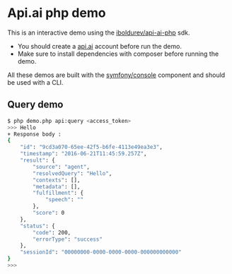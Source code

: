 Api.ai php demo
===============

This is an interactive demo using the [iboldurev/api-ai-php][1] sdk.

- You should create a [api.ai][2] account before run the demo.
- Make sure to install dependencies with composer before running the demo.

All these demos are built with the [symfony/console][3] component and should be used with a CLI.

Query demo
----------

```bash
$ php demo.php api:query <access_token>
>>> Hello
+ Response body :
{
    "id": "9cd3a070-65ee-42f5-b6fe-4113e49ea3e3",
    "timestamp": "2016-06-21T11:45:59.257Z",
    "result": {
        "source": "agent",
        "resolvedQuery": "Hello",
        "contexts": [],
        "metadata": [],
        "fulfillment": {
            "speech": ""
        },
        "score": 0
    },
    "status": {
        "code": 200,
        "errorType": "success"
    },
    "sessionId": "00000000-0000-0000-0000-000000000000"
}
>>> 
```

[1]: https://github.com/iboldurev/api-ai-php
[2]: https://api.ai/
[3]: http://symfony.com/doc/current/components/console/introduction.html
